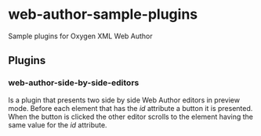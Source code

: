 # web-author-sample-plugins
Sample plugins for Oxygen XML Web Author

## Plugins

### web-author-side-by-side-editors
Is a plugin that presents two side by side Web Author editors in preview mode.
Before each element that has the _id_ attribute a button it is presented. When the button is clicked the other editor scrolls to the element having the same value for the _id_ attribute.
